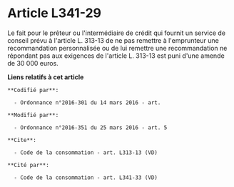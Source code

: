 # Article L341-29

Le fait pour le prêteur ou l'intermédiaire de crédit qui fournit un service de conseil prévu à l'article L. 313-13 de ne pas
remettre à l'emprunteur une recommandation personnalisée ou de lui remettre une recommandation ne répondant pas aux exigences
de l'article L. 313-13 est puni d'une amende de 30 000 euros.

**Liens relatifs à cet article**

	**Codifié par**:

	  - Ordonnance n°2016-301 du 14 mars 2016 - art.

	**Modifié par**:

	  - Ordonnance n°2016-351 du 25 mars 2016 - art. 5

	**Cite**:

	  - Code de la consommation - art. L313-13 (VD)

	**Cité par**:

	  - Code de la consommation - art. L341-33 (VD)
